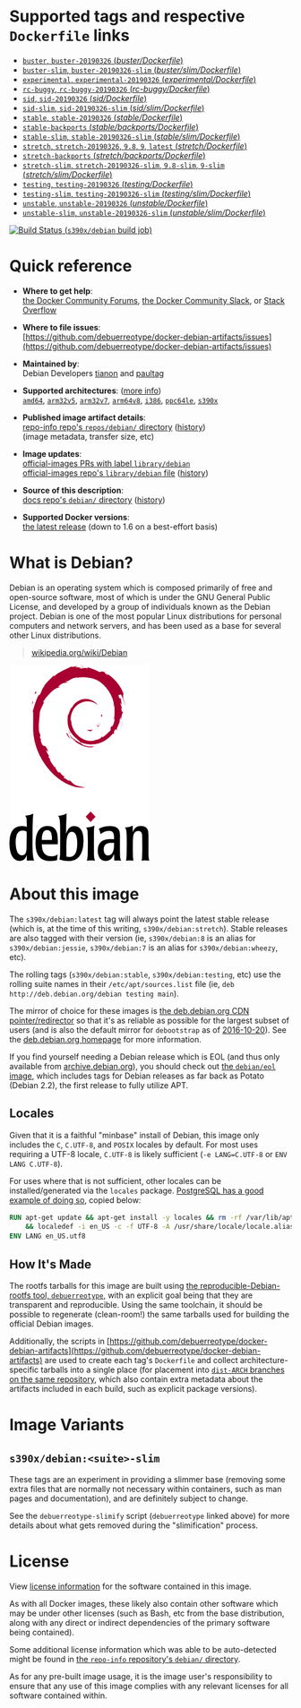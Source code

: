 <!--

********************************************************************************

WARNING:

    DO NOT EDIT "debian/README.md"

    IT IS AUTO-GENERATED

    (from the other files in "debian/" combined with a set of templates)

********************************************************************************

-->

# Supported tags and respective `Dockerfile` links

-	[`buster`, `buster-20190326` (*buster/Dockerfile*)](https://github.com/debuerreotype/docker-debian-artifacts/blob/1b5ca9b1b075b92126769cff1f3e564a366d7882/buster/Dockerfile)
-	[`buster-slim`, `buster-20190326-slim` (*buster/slim/Dockerfile*)](https://github.com/debuerreotype/docker-debian-artifacts/blob/1b5ca9b1b075b92126769cff1f3e564a366d7882/buster/slim/Dockerfile)
-	[`experimental`, `experimental-20190326` (*experimental/Dockerfile*)](https://github.com/debuerreotype/docker-debian-artifacts/blob/1b5ca9b1b075b92126769cff1f3e564a366d7882/experimental/Dockerfile)
-	[`rc-buggy`, `rc-buggy-20190326` (*rc-buggy/Dockerfile*)](https://github.com/debuerreotype/docker-debian-artifacts/blob/1b5ca9b1b075b92126769cff1f3e564a366d7882/rc-buggy/Dockerfile)
-	[`sid`, `sid-20190326` (*sid/Dockerfile*)](https://github.com/debuerreotype/docker-debian-artifacts/blob/1b5ca9b1b075b92126769cff1f3e564a366d7882/sid/Dockerfile)
-	[`sid-slim`, `sid-20190326-slim` (*sid/slim/Dockerfile*)](https://github.com/debuerreotype/docker-debian-artifacts/blob/1b5ca9b1b075b92126769cff1f3e564a366d7882/sid/slim/Dockerfile)
-	[`stable`, `stable-20190326` (*stable/Dockerfile*)](https://github.com/debuerreotype/docker-debian-artifacts/blob/1b5ca9b1b075b92126769cff1f3e564a366d7882/stable/Dockerfile)
-	[`stable-backports` (*stable/backports/Dockerfile*)](https://github.com/debuerreotype/docker-debian-artifacts/blob/1b5ca9b1b075b92126769cff1f3e564a366d7882/stable/backports/Dockerfile)
-	[`stable-slim`, `stable-20190326-slim` (*stable/slim/Dockerfile*)](https://github.com/debuerreotype/docker-debian-artifacts/blob/1b5ca9b1b075b92126769cff1f3e564a366d7882/stable/slim/Dockerfile)
-	[`stretch`, `stretch-20190326`, `9.8`, `9`, `latest` (*stretch/Dockerfile*)](https://github.com/debuerreotype/docker-debian-artifacts/blob/1b5ca9b1b075b92126769cff1f3e564a366d7882/stretch/Dockerfile)
-	[`stretch-backports` (*stretch/backports/Dockerfile*)](https://github.com/debuerreotype/docker-debian-artifacts/blob/1b5ca9b1b075b92126769cff1f3e564a366d7882/stretch/backports/Dockerfile)
-	[`stretch-slim`, `stretch-20190326-slim`, `9.8-slim`, `9-slim` (*stretch/slim/Dockerfile*)](https://github.com/debuerreotype/docker-debian-artifacts/blob/1b5ca9b1b075b92126769cff1f3e564a366d7882/stretch/slim/Dockerfile)
-	[`testing`, `testing-20190326` (*testing/Dockerfile*)](https://github.com/debuerreotype/docker-debian-artifacts/blob/1b5ca9b1b075b92126769cff1f3e564a366d7882/testing/Dockerfile)
-	[`testing-slim`, `testing-20190326-slim` (*testing/slim/Dockerfile*)](https://github.com/debuerreotype/docker-debian-artifacts/blob/1b5ca9b1b075b92126769cff1f3e564a366d7882/testing/slim/Dockerfile)
-	[`unstable`, `unstable-20190326` (*unstable/Dockerfile*)](https://github.com/debuerreotype/docker-debian-artifacts/blob/1b5ca9b1b075b92126769cff1f3e564a366d7882/unstable/Dockerfile)
-	[`unstable-slim`, `unstable-20190326-slim` (*unstable/slim/Dockerfile*)](https://github.com/debuerreotype/docker-debian-artifacts/blob/1b5ca9b1b075b92126769cff1f3e564a366d7882/unstable/slim/Dockerfile)

[![Build Status](https://doi-janky.infosiftr.net/job/multiarch/job/s390x/job/debian/badge/icon) (`s390x/debian` build job)](https://doi-janky.infosiftr.net/job/multiarch/job/s390x/job/debian/)

# Quick reference

-	**Where to get help**:  
	[the Docker Community Forums](https://forums.docker.com/), [the Docker Community Slack](https://blog.docker.com/2016/11/introducing-docker-community-directory-docker-community-slack/), or [Stack Overflow](https://stackoverflow.com/search?tab=newest&q=docker)

-	**Where to file issues**:  
	[https://github.com/debuerreotype/docker-debian-artifacts/issues](https://github.com/debuerreotype/docker-debian-artifacts/issues)

-	**Maintained by**:  
	Debian Developers [tianon](https://qa.debian.org/developer.php?login=tianon) and [paultag](https://qa.debian.org/developer.php?login=paultag)

-	**Supported architectures**: ([more info](https://github.com/docker-library/official-images#architectures-other-than-amd64))  
	[`amd64`](https://hub.docker.com/r/amd64/debian/), [`arm32v5`](https://hub.docker.com/r/arm32v5/debian/), [`arm32v7`](https://hub.docker.com/r/arm32v7/debian/), [`arm64v8`](https://hub.docker.com/r/arm64v8/debian/), [`i386`](https://hub.docker.com/r/i386/debian/), [`ppc64le`](https://hub.docker.com/r/ppc64le/debian/), [`s390x`](https://hub.docker.com/r/s390x/debian/)

-	**Published image artifact details**:  
	[repo-info repo's `repos/debian/` directory](https://github.com/docker-library/repo-info/blob/master/repos/debian) ([history](https://github.com/docker-library/repo-info/commits/master/repos/debian))  
	(image metadata, transfer size, etc)

-	**Image updates**:  
	[official-images PRs with label `library/debian`](https://github.com/docker-library/official-images/pulls?q=label%3Alibrary%2Fdebian)  
	[official-images repo's `library/debian` file](https://github.com/docker-library/official-images/blob/master/library/debian) ([history](https://github.com/docker-library/official-images/commits/master/library/debian))

-	**Source of this description**:  
	[docs repo's `debian/` directory](https://github.com/docker-library/docs/tree/master/debian) ([history](https://github.com/docker-library/docs/commits/master/debian))

-	**Supported Docker versions**:  
	[the latest release](https://github.com/docker/docker-ce/releases/latest) (down to 1.6 on a best-effort basis)

# What is Debian?

Debian is an operating system which is composed primarily of free and open-source software, most of which is under the GNU General Public License, and developed by a group of individuals known as the Debian project. Debian is one of the most popular Linux distributions for personal computers and network servers, and has been used as a base for several other Linux distributions.

> [wikipedia.org/wiki/Debian](https://en.wikipedia.org/wiki/Debian)

![logo](https://raw.githubusercontent.com/docker-library/docs/b449be7df57e9ed9086bb5821bfb5d6cdc5d67a4/debian/logo.png)

# About this image

The `s390x/debian:latest` tag will always point the latest stable release (which is, at the time of this writing, `s390x/debian:stretch`). Stable releases are also tagged with their version (ie, `s390x/debian:8` is an alias for `s390x/debian:jessie`, `s390x/debian:7` is an alias for `s390x/debian:wheezy`, etc).

The rolling tags (`s390x/debian:stable`, `s390x/debian:testing`, etc) use the rolling suite names in their `/etc/apt/sources.list` file (ie, `deb http://deb.debian.org/debian testing main`).

The mirror of choice for these images is [the deb.debian.org CDN pointer/redirector](https://deb.debian.org) so that it's as reliable as possible for the largest subset of users (and is also the default mirror for `debootstrap` as of [2016-10-20](https://anonscm.debian.org/cgit/d-i/debootstrap.git/commit/?id=9e8bc60ad1ccf3a25ce7890526b70059f3e770de)). See the [deb.debian.org homepage](https://deb.debian.org) for more information.

If you find yourself needing a Debian release which is EOL (and thus only available from [archive.debian.org](http://archive.debian.org)), you should check out [the `debian/eol` image](https://hub.docker.com/r/debian/eol/), which includes tags for Debian releases as far back as Potato (Debian 2.2), the first release to fully utilize APT.

## Locales

Given that it is a faithful "minbase" install of Debian, this image only includes the `C`, `C.UTF-8`, and `POSIX` locales by default. For most uses requiring a UTF-8 locale, `C.UTF-8` is likely sufficient (`-e LANG=C.UTF-8` or `ENV LANG C.UTF-8`).

For uses where that is not sufficient, other locales can be installed/generated via the `locales` package. [PostgreSQL has a good example of doing so](https://github.com/docker-library/postgres/blob/69bc540ecfffecce72d49fa7e4a46680350037f9/9.6/Dockerfile#L21-L24), copied below:

```dockerfile
RUN apt-get update && apt-get install -y locales && rm -rf /var/lib/apt/lists/* \
	&& localedef -i en_US -c -f UTF-8 -A /usr/share/locale/locale.alias en_US.UTF-8
ENV LANG en_US.utf8
```

## How It's Made

The rootfs tarballs for this image are built using [the reproducible-Debian-rootfs tool, `debuerreotype`](https://github.com/debuerreotype/debuerreotype), with an explicit goal being that they are transparent and reproducible. Using the same toolchain, it should be possible to regenerate (clean-room!) the same tarballs used for building the official Debian images.

Additionally, the scripts in [https://github.com/debuerreotype/docker-debian-artifacts](https://github.com/debuerreotype/docker-debian-artifacts) are used to create each tag's `Dockerfile` and collect architecture-specific tarballs into a single place (for placement into [`dist-ARCH` branches on the same repository](https://github.com/debuerreotype/docker-debian-artifacts/branches), which also contain extra metadata about the artifacts included in each build, such as explicit package versions).

# Image Variants

## `s390x/debian:<suite>-slim`

These tags are an experiment in providing a slimmer base (removing some extra files that are normally not necessary within containers, such as man pages and documentation), and are definitely subject to change.

See the `debuerreotype-slimify` script (`debuerreotype` linked above) for more details about what gets removed during the "slimification" process.

# License

View [license information](https://www.debian.org/social_contract#guidelines) for the software contained in this image.

As with all Docker images, these likely also contain other software which may be under other licenses (such as Bash, etc from the base distribution, along with any direct or indirect dependencies of the primary software being contained).

Some additional license information which was able to be auto-detected might be found in [the `repo-info` repository's `debian/` directory](https://github.com/docker-library/repo-info/tree/master/repos/debian).

As for any pre-built image usage, it is the image user's responsibility to ensure that any use of this image complies with any relevant licenses for all software contained within.
